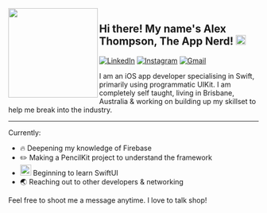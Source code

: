 
<img align="left" width="180" height="180" src="https://user-images.githubusercontent.com/50789735/169433029-b8920b82-b1c7-4438-8596-c33145b17a80.jpg">


## Hi there! My name's Alex Thompson, The App Nerd! <img src="https://raw.githubusercontent.com/MartinHeinz/MartinHeinz/master/wave.gif" width="20px">


[![LinkedIn](https://img.shields.io/badge/appNerd-%230077B5.svg?style=for-the-badge&logo=linkedin&logoColor=white)](https://www.linkedin.com/in/appnerd/)
[![Instagram](https://img.shields.io/badge/appNerd-%23E4405F.svg?style=for-the-badge&logo=Instagram&logoColor=white)](https://www.instagram.com/appnerd/)
[![Gmail](https://img.shields.io/badge/Alex@appNerd.com.au-D14836?style=for-the-badge&logo=gmail&logoColor=white)](<mailto:Alex@appNerd.com.au>)

I am an iOS app developer specialising in Swift, primarily using programmatic UIKit. I am completely self taught, living in Brisbane, Australia & working on building up my skillset to help me break into the industry.


---
Currently: 
- 🔥 Deepening my knowledge of Firebase
- ✏️ Making a PencilKit project to understand the framework
- <img src="https://user-images.githubusercontent.com/50789735/169432838-799b4190-b7d9-489f-9f17-9d22f096ca01.png" width="22px"> Beginning to learn SwiftUI
- 🌏 Reaching out to other developers & networking

Feel free to shoot me a message anytime. I love to talk shop!
